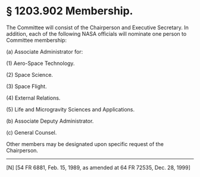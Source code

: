 # § 1203.902   Membership.

The Committee will consist of the Chairperson and Executive Secretary. In addition, each of the following NASA officials will nominate one person to Committee membership:


(a) Associate Administrator for: 


(1) Aero-Space Technology.


(2) Space Science.


(3) Space Flight.


(4) External Relations.


(5) Life and Microgravity Sciences and Applications.


(b) Associate Deputy Administrator.


(c) General Counsel.


Other members may be designated upon specific request of the Chairperson.



---

[N] [54 FR 6881, Feb. 15, 1989, as amended at 64 FR 72535, Dec. 28, 1999]




